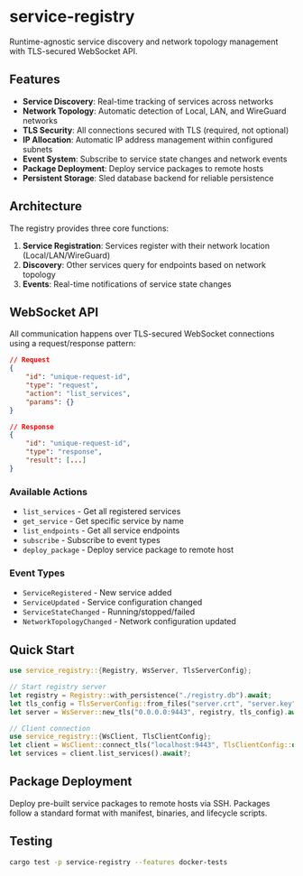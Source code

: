 # service-registry

Runtime-agnostic service discovery and network topology management with TLS-secured WebSocket API.

## Features

- **Service Discovery**: Real-time tracking of services across networks
- **Network Topology**: Automatic detection of Local, LAN, and WireGuard networks
- **TLS Security**: All connections secured with TLS (required, not optional)
- **IP Allocation**: Automatic IP address management within configured subnets
- **Event System**: Subscribe to service state changes and network events
- **Package Deployment**: Deploy service packages to remote hosts
- **Persistent Storage**: Sled database backend for reliable persistence

## Architecture

The registry provides three core functions:

1. **Service Registration**: Services register with their network location (Local/LAN/WireGuard)
2. **Discovery**: Other services query for endpoints based on network topology
3. **Events**: Real-time notifications of service state changes

## WebSocket API

All communication happens over TLS-secured WebSocket connections using a request/response pattern:

```json
// Request
{
    "id": "unique-request-id",
    "type": "request",
    "action": "list_services",
    "params": {}
}

// Response
{
    "id": "unique-request-id",
    "type": "response",
    "result": [...]
}
```

### Available Actions
- `list_services` - Get all registered services
- `get_service` - Get specific service by name
- `list_endpoints` - Get all service endpoints
- `subscribe` - Subscribe to event types
- `deploy_package` - Deploy service package to remote host

### Event Types
- `ServiceRegistered` - New service added
- `ServiceUpdated` - Service configuration changed
- `ServiceStateChanged` - Running/stopped/failed
- `NetworkTopologyChanged` - Network configuration updated

## Quick Start

```rust
use service_registry::{Registry, WsServer, TlsServerConfig};

// Start registry server
let registry = Registry::with_persistence("./registry.db").await;
let tls_config = TlsServerConfig::from_files("server.crt", "server.key").await?;
let server = WsServer::new_tls("0.0.0.0:9443", registry, tls_config).await?;

// Client connection
use service_registry::{WsClient, TlsClientConfig};
let client = WsClient::connect_tls("localhost:9443", TlsClientConfig::default()?).await?;
let services = client.list_services().await?;
```

## Package Deployment

Deploy pre-built service packages to remote hosts via SSH. Packages follow a standard format with manifest, binaries, and lifecycle scripts.

## Testing

```bash
cargo test -p service-registry --features docker-tests
```